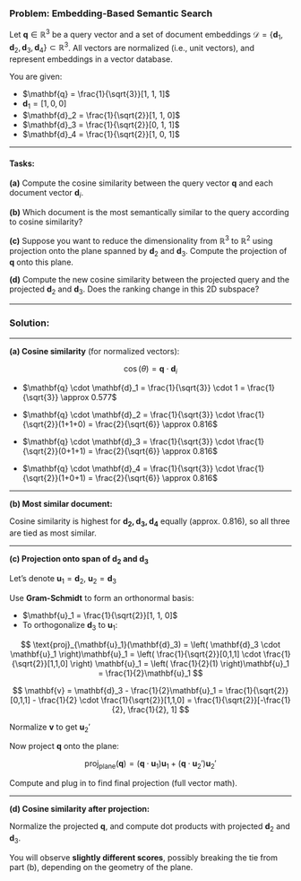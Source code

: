 
### **Problem: Embedding-Based Semantic Search**

Let $\mathbf{q} \in \mathbb{R}^{3}$ be a query vector and a set of document embeddings $\mathcal{D} = \{\mathbf{d}_1, \mathbf{d}_2, \mathbf{d}_3, \mathbf{d}_4\} \subset \mathbb{R}^{3}$. All vectors are normalized (i.e., unit vectors), and represent embeddings in a vector database.

You are given:

* $\mathbf{q} = \frac{1}{\sqrt{3}}[1, 1, 1]$
* $\mathbf{d}_1 = [1, 0, 0]$
* $\mathbf{d}_2 = \frac{1}{\sqrt{2}}[1, 1, 0]$
* $\mathbf{d}_3 = \frac{1}{\sqrt{2}}[0, 1, 1]$
* $\mathbf{d}_4 = \frac{1}{\sqrt{2}}[1, 0, 1]$

---

#### **Tasks:**

**(a)** Compute the cosine similarity between the query vector $\mathbf{q}$ and each document vector $\mathbf{d}_i$.

**(b)** Which document is the most semantically similar to the query according to cosine similarity?

**(c)** Suppose you want to reduce the dimensionality from $\mathbb{R}^3$ to $\mathbb{R}^2$ using projection onto the plane spanned by $\mathbf{d}_2$ and $\mathbf{d}_3$. Compute the projection of $\mathbf{q}$ onto this plane.

**(d)** Compute the new cosine similarity between the projected query and the projected $\mathbf{d}_2$ and $\mathbf{d}_3$. Does the ranking change in this 2D subspace?

---

### **Solution:**

---

**(a) Cosine similarity** (for normalized vectors):

$$
\cos(\theta) = \mathbf{q} \cdot \mathbf{d}_i
$$

* $\mathbf{q} \cdot \mathbf{d}_1 = \frac{1}{\sqrt{3}} \cdot 1 = \frac{1}{\sqrt{3}} \approx 0.577$

* $\mathbf{q} \cdot \mathbf{d}_2 = \frac{1}{\sqrt{3}} \cdot \frac{1}{\sqrt{2}}(1+1+0) = \frac{2}{\sqrt{6}} \approx 0.816$

* $\mathbf{q} \cdot \mathbf{d}_3 = \frac{1}{\sqrt{3}} \cdot \frac{1}{\sqrt{2}}(0+1+1) = \frac{2}{\sqrt{6}} \approx 0.816$

* $\mathbf{q} \cdot \mathbf{d}_4 = \frac{1}{\sqrt{3}} \cdot \frac{1}{\sqrt{2}}(1+0+1) = \frac{2}{\sqrt{6}} \approx 0.816$

---

**(b) Most similar document:**

Cosine similarity is highest for **$\mathbf{d}_2, \mathbf{d}_3, \mathbf{d}_4$** equally (approx. 0.816), so all three are tied as most similar.

---

**(c) Projection onto span of $\mathbf{d}_2$ and $\mathbf{d}_3$**

Let’s denote $\mathbf{u}_1 = \mathbf{d}_2$, $\mathbf{u}_2 = \mathbf{d}_3$

Use **Gram-Schmidt** to form an orthonormal basis:

* $\mathbf{u}_1 = \frac{1}{\sqrt{2}}[1, 1, 0]$
* To orthogonalize $\mathbf{d}_3$ to $\mathbf{u}_1$:

$$
\text{proj}_{\mathbf{u}_1}(\mathbf{d}_3) = \left( \mathbf{d}_3 \cdot \mathbf{u}_1 \right)\mathbf{u}_1 = \left( \frac{1}{\sqrt{2}}[0,1,1] \cdot \frac{1}{\sqrt{2}}[1,1,0] \right) \mathbf{u}_1 = \left( \frac{1}{2}(1) \right)\mathbf{u}_1 = \frac{1}{2}\mathbf{u}_1
$$

$$
\mathbf{v} = \mathbf{d}_3 - \frac{1}{2}\mathbf{u}_1 = \frac{1}{\sqrt{2}}[0,1,1] - \frac{1}{2} \cdot \frac{1}{\sqrt{2}}[1,1,0] = \frac{1}{\sqrt{2}}[-\frac{1}{2}, \frac{1}{2}, 1]
$$

Normalize $\mathbf{v}$ to get $\mathbf{u}_2'$

Now project $\mathbf{q}$ onto the plane:

$$
\text{proj}_{\text{plane}}(\mathbf{q}) = (\mathbf{q} \cdot \mathbf{u}_1)\mathbf{u}_1 + (\mathbf{q} \cdot \mathbf{u}_2')\mathbf{u}_2'
$$

Compute and plug in to find final projection (full vector math).

---

**(d) Cosine similarity after projection:**

Normalize the projected $\mathbf{q}$, and compute dot products with projected $\mathbf{d}_2$ and $\mathbf{d}_3$.

You will observe **slightly different scores**, possibly breaking the tie from part (b), depending on the geometry of the plane.

